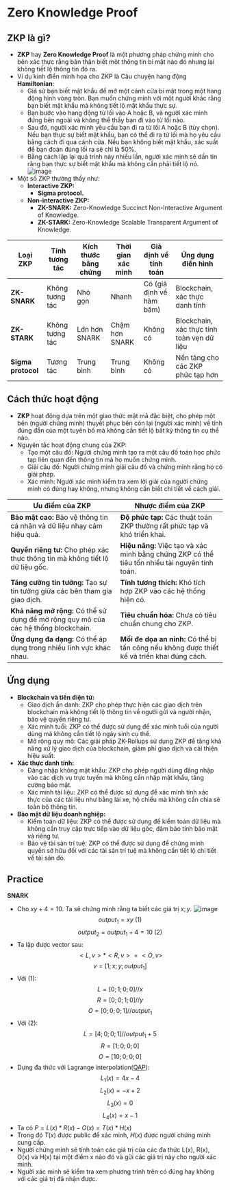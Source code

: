 # Zero Knowledge Proof
## ZKP là gì?
- **ZKP** hay **Zero Knowledge Proof** là một phương pháp chứng minh cho bên xác thực rằng bản thân biết một thông tin bí mật nào đó nhưng lại không tiết lộ thông tin đó ra.
- Ví dụ kinh điển minh họa cho ZKP là Câu chuyện hang động **Hamiltonian**:
    - Giả sử bạn biết mật khẩu để mở một cánh cửa bí mật trong một hang động hình vòng tròn. Bạn muốn chứng minh với một người khác rằng bạn biết mật khẩu mà không tiết lộ mật khẩu thực sự.
    - Bạn bước vào hang động từ lối vào A hoặc B, và người xác minh đứng bên ngoài và không thể thấy bạn đi vào từ lối nào.
    - Sau đó, người xác minh yêu cầu bạn đi ra từ lối A hoặc B (tùy chọn). Nếu bạn thực sự biết mật khẩu, bạn có thể đi ra từ lối mà họ yêu cầu bằng cách đi qua cánh cửa. Nếu bạn không biết mật khẩu, xác suất để bạn đoán đúng lối ra sẽ chỉ là 50%.
    - Bằng cách lặp lại quá trình này nhiều lần, người xác minh sẽ dần tin rằng bạn thực sự biết mật khẩu mà không cần phải tiết lộ nó.
![image](https://github.com/user-attachments/assets/e2d9d294-4e5f-4422-a452-6a3226da5748)
- Một số ZKP thường thấy như:
    - **Interactive ZKP:**
        - **Sigma protocol.**
    - **Non-interactive ZKP:**
        - **ZK-SNARK:** Zero-Knowledge Succinct Non-Interactive Argument of Knowledge.
        - **ZK-STARK:** Zero-Knowledge Scalable Transparent Argument of Knowledge.

| Loại ZKP | Tính tương tác | Kích thước bằng chứng | Thời gian xác minh | Giả định về tính toán | Ứng dụng điển hình |
|---|---|---|---|---|---|
| **ZK-SNARK** | Không tương tác | Nhỏ gọn | Nhanh | Có (giả định về hàm băm) | Blockchain, xác thực danh tính |
| **ZK-STARK** | Không tương tác | Lớn hơn SNARK | Chậm hơn SNARK | Không có | Blockchain, xác thực tính toàn vẹn dữ liệu |
| **Sigma protocol** | Tương tác | Trung bình | Trung bình | Không có | Nền tảng cho các ZKP phức tạp hơn |
## Cách thức hoạt động
- **ZKP** hoạt động dựa trên một giao thức mật mã đặc biệt, cho phép một bên (người chứng minh) thuyết phục bên còn lại (người xác minh) về tính đúng đắn của một tuyên bố mà không cần tiết lộ bất kỳ thông tin cụ thể nào.
- Nguyên tắc hoạt động chung của ZKP:
    - Tạo một câu đố: Người chứng minh tạo ra một câu đố toán học phức tạp liên quan đến thông tin mà họ muốn chứng minh.
    - Giải câu đố: Người chứng minh giải câu đố và chứng minh rằng họ có giải pháp.
    - Xác minh: Người xác minh kiểm tra xem lời giải của người chứng minh có đúng hay không, nhưng không cần biết chi tiết về cách giải.

| Ưu điểm của ZKP | Nhược điểm của ZKP |
|---|---|
| **Bảo mật cao:** Bảo vệ thông tin cá nhân và dữ liệu nhạy cảm hiệu quả. | **Độ phức tạp:** Các thuật toán ZKP thường rất phức tạp và khó triển khai. |
| **Quyền riêng tư:** Cho phép xác thực thông tin mà không tiết lộ dữ liệu gốc. | **Hiệu năng:** Việc tạo và xác minh bằng chứng ZKP có thể tiêu tốn nhiều tài nguyên tính toán. |
| **Tăng cường tin tưởng:** Tạo sự tin tưởng giữa các bên tham gia giao dịch. | **Tính tương thích:** Khó tích hợp ZKP vào các hệ thống hiện có. |
| **Khả năng mở rộng:** Có thể sử dụng để mở rộng quy mô của các hệ thống blockchain. | **Tiêu chuẩn hóa:** Chưa có tiêu chuẩn chung cho ZKP. |
| **Ứng dụng đa dạng:** Có thể áp dụng trong nhiều lĩnh vực khác nhau. | **Mối đe dọa an ninh:** Có thể bị tấn công nếu không được thiết kế và triển khai đúng cách. |
## Ứng dụng
- **Blockchain và tiền điện tử:**
    - Giao dịch ẩn danh: ZKP cho phép thực hiện các giao dịch trên blockchain mà không tiết lộ thông tin về người gửi và người nhận, bảo vệ quyền riêng tư.
    - Xác minh tuổi: ZKP có thể được sử dụng để xác minh tuổi của người dùng mà không cần tiết lộ ngày sinh cụ thể.
    - Mở rộng quy mô: Các giải pháp ZK-Rollups sử dụng ZKP để tăng khả năng xử lý giao dịch của blockchain, giảm phí giao dịch và cải thiện hiệu suất.
- **Xác thực danh tính:**
    - Đăng nhập không mật khẩu: ZKP cho phép người dùng đăng nhập vào các dịch vụ trực tuyến mà không cần nhập mật khẩu, tăng cường bảo mật.
    - Xác minh tài liệu: ZKP có thể được sử dụng để xác minh tính xác thực của các tài liệu như bằng lái xe, hộ chiếu mà không cần chia sẻ toàn bộ thông tin.
- **Bảo mật dữ liệu doanh nghiệp:**
    - Kiểm toán dữ liệu: ZKP có thể được sử dụng để kiểm toán dữ liệu mà không cần truy cập trực tiếp vào dữ liệu gốc, đảm bảo tính bảo mật và riêng tư.
    - Bảo vệ tài sản trí tuệ: ZKP có thể được sử dụng để chứng minh quyền sở hữu đối với các tài sản trí tuệ mà không cần tiết lộ chi tiết về tài sản đó.

## Practice
**SNARK**
- Cho $xy+4= 10$. Ta sẽ chứng minh rằng ta biết các giá trị $x;y$.
![image](https://github.com/user-attachments/assets/2036be49-8285-4a1e-b414-4e4b563a8850)
$$output_1= xy\ (1)$$
$$output_2= output_1 +4= 10\ (2)$$
- Ta lập được vector sau:
$$<L,v>*<R,v>= <O,v>$$
$$v= [1;x;y;output_1]$$
- Với $(1)$:
$$L= [0;1;0;0]// x$$
$$R= [0;0;1;0]// y$$
$$O= [0;0;0;1]// output_1$$ 
- Với $(2)$:
$$L= [4;0;0;1]// output_1 + 5$$
$$R= [1;0;0;0]$$
$$O= [10;0;0;0]$$ 
- Dựng đa thức với Lagrange interpolation([QAP](https://www.epfl.ch/labs/anchp/wp-content/uploads/2018/05/part5-1.pdf)):
$$L_1(x)= 4x-4$$
$$L_2(x)=-x+2$$
$$L_3(x)= 0$$
$$L_4(x)= x-1$$
- Ta có $P = L(x) * R(x) - O(x) = T(x) * H(x)$
- Trong đó $T(x)$ được public để xác minh, $H(x)$ được người chứng minh cung cấp.
- Người chứng minh sẽ tính toán các giá trị của các đa thức L(x), R(x), O(x) và H(x) tại một điểm x nào đó và gửi các giá trị này cho người xác minh.
- Người xác minh sẽ kiểm tra xem phương trình trên có đúng hay không với các giá trị đã nhận được.